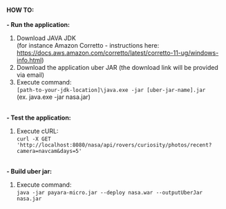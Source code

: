 **HOW TO:**
<br/><br/>
**- Run the application:**
1. Download JAVA JDK <br/>(for instance Amazon Corretto - instructions
   here: https://docs.aws.amazon.com/corretto/latest/corretto-11-ug/windows-info.html) <br/>
2. Download the application uber JAR (the download link will be provided via email) <br/>
3. Execute command: <br/>
   `[path-to-your-jdk-location]\java.exe -jar [uber-jar-name].jar` <br/>
   (ex. java.exe -jar nasa.jar)

<br/>**- Test the application:**
1. Execute cURL: <br/>
   `curl -X GET 'http://localhost:8080/nasa/api/rovers/curiosity/photos/recent?camera=navcam&days=5'`
   
<br/>**- Build uber jar:** <br/>
1. Execute command: <br/>
   `java -jar payara-micro.jar --deploy nasa.war --outputUberJar nasa.jar`
